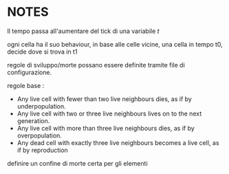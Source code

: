 # NOTES

Il tempo passa all'aumentare del tick di una variabile *t*

ogni cella ha il suo behaviour, 
in base alle celle vicine, una cella in tempo t0, decide dove si trova in t1

regole di sviluppo/morte possano essere definite tramite file di configurazione.

regole base :

- Any live cell with fewer than two live neighbours dies, as if by underpopulation.
- Any live cell with two or three live neighbours lives on to the next generation.
- Any live cell with more than three live neighbours dies, as if by overpopulation.
- Any dead cell with exactly three live neighbours becomes a live cell, as if by reproduction

definire un confine di morte certa per gli elementi
